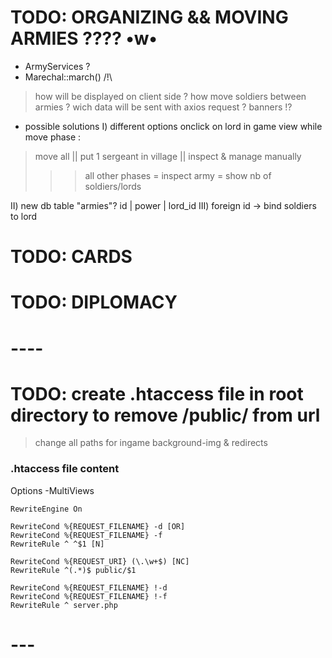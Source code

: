 
# TODO: ORGANIZING && MOVING ARMIES ???? •w•

- ArmyServices ?
- Marechal::march() /!\
> how will be displayed on client side ?
> how move soldiers between armies ?
> wich data will be sent with axios request ?
> banners !?

- possible solutions
I) different options onclick on lord in game view while move phase :
> move all || put 1 sergeant in village || inspect & manage manually
>>> all other phases = inspect army = show nb of soldiers/lords

II) new db table "armies"? id | power | lord_id
III) foreign id -> bind soldiers to lord 

# TODO: CARDS

# TODO: DIPLOMACY




# ----
# TODO: create .htaccess file in root directory to remove /public/ from url
> change all paths for ingame background-img & redirects

### .htaccess file content  ###
<IfModule mod_rewrite.c>
    <IfModule mod_negotiation.c>
        Options -MultiViews
    </IfModule>

    RewriteEngine On

    RewriteCond %{REQUEST_FILENAME} -d [OR]
    RewriteCond %{REQUEST_FILENAME} -f
    RewriteRule ^ ^$1 [N]

    RewriteCond %{REQUEST_URI} (\.\w+$) [NC]
    RewriteRule ^(.*)$ public/$1 

    RewriteCond %{REQUEST_FILENAME} !-d
    RewriteCond %{REQUEST_FILENAME} !-f
    RewriteRule ^ server.php
</IfModule>

# ---